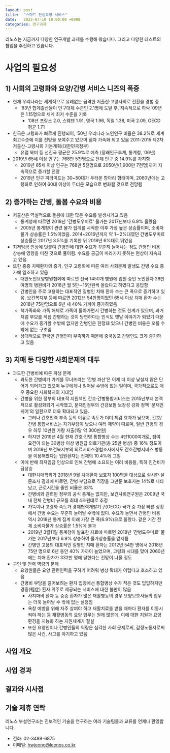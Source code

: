 ```yaml
---
layout: post
title:  "스마트 안심요양 서비스"
date:   2023-07-10 10:00:00 +0900
categories: 연구과제
---
```

리노스는 지금까지 다양한 연구개발 과제를 수행해 왔습니다. 그리고 다양한 테스트의 협업을 추진하고 있습니다.

# 사업의 필요성

## 1) 사회의 고령화와 요양/간병 서비스 니즈의 폭증
- 현재 우리나라는 세계적으로 유례없는 급격한 저출산·고령사회로 전환을 경험 중
  - ‘83년 합계출산율이 인구대체 수준인 2.1명에 도달 후, 지속적으로 하락 ’09년은 1.15명으로 세계 최저 수준을 기록
    * ’08년 프랑스 2.0, 스웨덴 1.91, 영국 1.96, 독일 1.38, 미국 2.09, OECD 평균 1.71
- 한국은 고령화가 빠르게 진행되어, ‘50년 우리나라 노인인구 비율은 38.2%로 세계 최고수준에 이를 전망을 보여주고 있으며 점차 가속화 되고 있음 2011-2015 제2차 저출산-고령사회 기본계획(대한민국정부)
    * 유럽 북미 등 선진국 평균은 25.9%로 예측 (장래인구추계, 통계청, ’06년)
- 2019년 65세 이상 인구는 768만 5천명으로 전체 인구 중 14.9%를 차지함
  - 2019년 65세 이상 인구는 768만 5천명으로 2050년(1,900만 7천명)까지 지속적으로 증가할 전망
  - 2019년 인구 피라미드는 30~50대가 두터운 항아리 형태이며, 2060년에는 고령화로 인하여 60대 이상이 두터운 모습으로 변화될 것으로 전망됨

## 2) 증가하는 간병, 돌봄 수요와 비용
- 저출산은 역설적으로 돌봄에 대한 많은 수요를 발생시키고 있음
  - 통계청에 따르면 2018년 '간병도우미료' 물가는 2017년보다 6.9% 올랐음
  - 2005년 통계청이 관련 물가 집계를 시작한 이후 가장 높은 상승률이며, 소비자물가 상승률은 1.5%이었음. 2014~2016년까지 약 1∼2%대였던 간병도우미료 상승률은 2017년 3.5%를 기록한 뒤 2018년 6%대로 뛰었음
- 최저임금 인상에 덧붙여 간병인에 대한 수요가 꾸준히 늘어나는 점도 간병인 비용 상승에 영향을 미친 것으로 풀이됨. 수요를 공급이 따라가지 못하는 현상이 지속되고 있음.
- 또한 중증 치매환자의 증가, 인구 고령화에 따른 여러 사회문제 발생도 간병 수요 증가에 일조하고 있음
  - 대한노인요양병원협회에 따르면 전국 1450개 병원에 입원 중인 노인환자 28만여명의 병원비가 2018년 월 5만∼15만원씩 올랐다고 하였다고 응답함
  - 간병인을 주로 고용하는 대표적인 질병인 치매 환자 수는 큰 폭으로 증가하고 있음. 보건복지부 등에 따르면 2012년 54만명이었던 65세 이상 치매 환자 수는 2018년 75만명으로 6년 새 40% 가까이 증가하였음
  - 핵가족화와 가족 해체로 가족이 돌아가면서 간병하는 것도 한계가 있으며, 과거처럼 부모를 직접 간병하는 것이 당연하다는 인식도 옛날 이야기가 되었기 때문에 수요가 증가할 수밖에 없지만 간병인은 한정돼 있으니 간병인 비용은 오를 수밖에 없는 구조임
  - 상대적으로 한국인 간병인이 부족하기 때문에 중국동포 간병인도 크게 증가하고 있음

## 3) 치매 등 다양한 사회문제의 대두
- 과도한 간병비에 따른 파생 문제
  - 과도한 간병비가 가계를 무너뜨리는 ‘간병 파산’은 이제 더 이상 낯설지 않은 단어가 되어가고 있으며 누구에게나 일어날 수밖에 없는 일이며, 국가적으로도 매우 중요한 사회복지의 지대임
  - 간병을 위한 정부의 대표적 지원책인 간호·간병통합서비스는 2015년부터 본격적으로 활성화되기 시작했고, 문재인정부의 건강보험 보장성 강화 정책 ‘문재인 케어’의 일환으로 더욱 확대되고 있음.
    - 그러나 간호인력 부족 등의 이유로 속도가 더뎌 체감 효과가 낮으며, 간호/간병 통합서비스는 자기부담이 낮으나 여러 제약이 따르며, 일반 간병의 경우 하루 10만원 가량 지출(1달 약 300만원)
    - 하지만 2019년 4월 현재 간호·간병 통합병상 수는 4만1000여개로, 참여 요건이 되는 30병상 이상 병원급 의료기관(총 25만 병상) 중 16% 정도이며 2018년 보건복지부의 의료서비스경험조사에서도 간호간병서비스 병동을 이용해봤다는 입원환자는 전체의 10.4%에 그침
  - 이에 반해 최저임금 인상으로 인해 간병에 소요되는 여러 비용들, 특히 인건비가 급상승
    - 대한치매학회가 2018년 9월 치매환자 보호자 100명을 대상으로 실시한 설문조사 결과에 따르면, 간병 부담으로 직장을 그만둔 보호자는 14%로 나타났고, 근로시간을 줄인 비율은 33%
    - 간병비와 관련된 정부의 공식 통계는 없지만, 보건사회연구원은 2009년 국내 전체 간병비 규모를 최대 4조원대로 추정
    - 가뜩이나 고령화 속도가 경제협력개발기구(OECD) 국가 중 가장 빠른 상황에서 간병 수요는 꾸준히 늘어날 수밖에 없다. 수요가 늘면서 간병인 비용 역시 2018년 통계 집계 이래 가장 큰 폭(6.9%)으로 올랐다. 같은 기간 전체 소비자물가 상승률은 1.5%에 불과
    - 2019년 3월11일 통계청이 발표한 자료에 따르면 2018년 ‘간병도우미료’ 물가는 2017년보다 6.9% 상승하여 물가상승률을 앞지름
    - 간병인 고용의 대표적인 질병인 치매 환자는 2012년 54만 명에서 2018년 75만 명으로 6년 동안 40% 가까이 늘었으며, 고령화 시대를 맞아 2060년에는 치매 환자가 332만 명에 달한다는 전망이 나올 정도
- 구인 및 인력 역량의 문제
  - 요양원들은 요양 관련인력을 구하기 어려워 병상 확대가 어렵다고 호소하고 있음
  - 간병비 부담을 덜어보려는 환자 입장에선 통합병상 수가 적은 것도 답답하지만 경증(輕症) 환자 위주로 제공되는 서비스에 대한 불만이 많음
    - 사지마비 환자 등 중증 환자가 많은 재활병동의 경우 요양보호사들의 업무는 더욱 늘어날 수 밖에 없는 실정임
    - 욕창 예방을 위해 자주 살펴야 하고 재활치료를 받을 때마다 환자를 이동시켜야 하는 등 재활병동의 요양 업무는 원래 많은데, 이에 대한 지원과 요양 환경을 지능화 하는 지원체계가 절실
    - 또한 요양인이나 간병인들의 역량은 심각한 사회 문제로써, 감정노동자로써 많은 사건, 사고를 야기하고 있음

사업 개요
---


사업 경과
---


결과와 시사점
---


기술 제휴 연락
-----
리노스 부설연구소는 진보적인 기술을 연구하는 여러 기술팀들과 교류를 언제나 환영합니다.

- 전화: 02-3489-6875
- 이메일: hwjeong@leenos.co.kr
